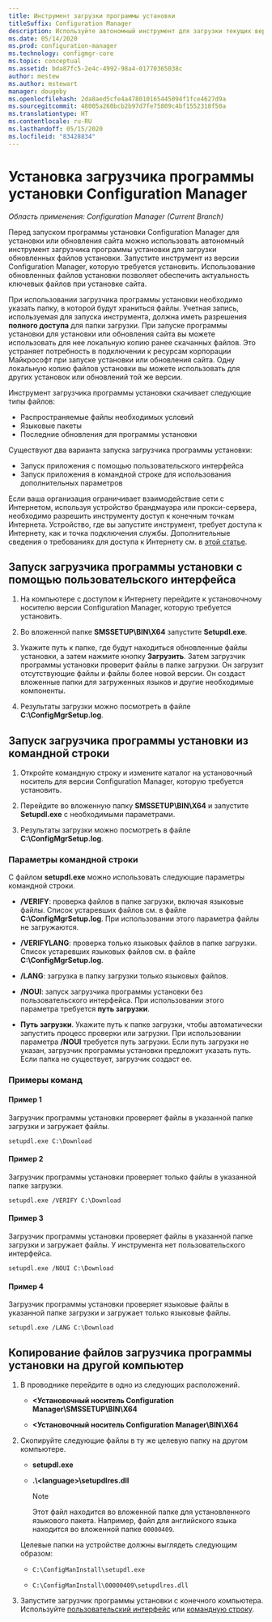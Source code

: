 ```yaml
---
title: Инструмент загрузки программы установки
titleSuffix: Configuration Manager
description: Используйте автономный инструмент для загрузки текущих версий ключевых файлов для программы установки.
ms.date: 05/14/2020
ms.prod: configuration-manager
ms.technology: configmgr-core
ms.topic: conceptual
ms.assetid: bda87fc5-2e4c-4992-98a4-01770365038c
author: mestew
ms.author: mstewart
manager: dougeby
ms.openlocfilehash: 2da8aed5cfe4a478010165445094f1fce4627d9a
ms.sourcegitcommit: 48005a260bcb2b97d7fe75809c4bf1552318f50a
ms.translationtype: HT
ms.contentlocale: ru-RU
ms.lasthandoff: 05/15/2020
ms.locfileid: "83428834"
---
```

# <a name="setup-downloader-for-configuration-manager"></a>Установка загрузчика программы установки Configuration Manager

*Область применения: Configuration Manager (Current Branch)*

Перед запуском программы установки Configuration Manager для установки или обновления сайта можно использовать автономный инструмент загрузчика программы установки для загрузки обновленных файлов установки. Запустите инструмент из версии Configuration Manager, которую требуется установить. Использование обновленных файлов установки позволяет обеспечить актуальность ключевых файлов при установке сайта.

При использовании загрузчика программы установки необходимо указать папку, в которой будут храниться файлы. Учетная запись, используемая для запуска инструмента, должна иметь разрешения **полного доступа** для папки загрузки. При запуске программы установки для установки или обновления сайта вы можете использовать для нее локальную копию ранее скачанных файлов. Это устраняет потребность в подключении к ресурсам корпорации Майкрософт при запуске установки или обновления сайта. Одну локальную копию файлов установки вы можете использовать для других установок или обновлений той же версии.

Инструмент загрузчика программы установки скачивает следующие типы файлов:

- Распространяемые файлы необходимых условий
- Языковые пакеты
- Последние обновления для программы установки

Существуют два варианта запуска загрузчика программы установки:

- Запуск приложения с помощью пользовательского интерфейса
- Запуск приложения в командной строке для использования дополнительных параметров

Если ваша организация ограничивает взаимодействие сети с Интернетом, используя устройство брандмауэра или прокси-сервера, необходимо разрешить инструменту доступ к конечным точкам Интернета. Устройство, где вы запустите инструмент, требует доступа к Интернету, как и точка подключения службы. Дополнительные сведения о требованиях для доступа к Интернету см. в [этой статье](../../../plan-design/network/internet-endpoints.md#bkmk_scp).<!-- SCCMDocs#677 -->

## <a name="run-setup-downloader-with-the-user-interface"></a><a name="bkmk_ui"></a> Запуск загрузчика программы установки с помощью пользовательского интерфейса

1. На компьютере с доступом к Интернету перейдите к установочному носителю версии Configuration Manager, которую требуется установить.

1. Во вложенной папке **SMSSETUP\BIN\X64** запустите **Setupdl.exe**.

1. Укажите путь к папке, где будут находиться обновленные файлы установки, а затем нажмите кнопку **Загрузить**. Затем загрузчик программы установки проверит файлы в папке загрузки. Он загрузит отсутствующие файлы и файлы более новой версии. Он создаст вложенные папки для загруженных языков и другие необходимые компоненты.

1. Результаты загрузки можно посмотреть в файле **C:\ConfigMgrSetup.log**.

## <a name="run-setup-downloader-from-a-command-prompt"></a><a name="bkmk_cmd"></a> Запуск загрузчика программы установки из командной строки

1. Откройте командную строку и измените каталог на установочный носитель для версии Configuration Manager, которую требуется установить.

1. Перейдите во вложенную папку **SMSSETUP\BIN\X64** и запустите **Setupdl.exe** с необходимыми параметрами.

1. Результаты загрузки можно посмотреть в файле **C:\ConfigMgrSetup.log**.

### <a name="command-line-options"></a>Параметры командной строки

С файлом **setupdl.exe** можно использовать следующие параметры командной строки.

- **/VERIFY**: проверка файлов в папке загрузки, включая языковые файлы. Список устаревших файлов см. в файле **C:\ConfigMgrSetup.log**. При использовании этого параметра файлы не загружаются.

- **/VERIFYLANG**: проверка только языковых файлов в папке загрузки. Список устаревших языковых файлов см. в файле **C:\ConfigMgrSetup.log**.

- **/LANG**: загрузка в папку загрузки только языковых файлов.

- **/NOUI**: запуск загрузчика программы установки без пользовательского интерфейса. При использовании этого параметра требуется **путь загрузки**.

- **Путь загрузки**. Укажите путь к папке загрузки, чтобы автоматически запустить процесс проверки или загрузки. При использовании параметра **/NOUI** требуется путь загрузки. Если путь загрузки не указан, загрузчик программы установки предложит указать путь. Если папка не существует, загрузчик создаст ее.

### <a name="example-commands"></a>Примеры команд

#### <a name="example-1"></a>Пример 1

Загрузчик программы установки проверяет файлы в указанной папке загрузки и загружает файлы.

`setupdl.exe C:\Download`

#### <a name="example-2"></a>Пример 2

Загрузчик программы установки проверяет только файлы в указанной папке загрузки.

`setupdl.exe /VERIFY C:\Download`

#### <a name="example-3"></a>Пример 3

Загрузчик программы установки проверяет файлы в указанной папке загрузки и загружает файлы. У инструмента нет пользовательского интерфейса.

`setupdl.exe /NOUI C:\Download`

#### <a name="example-4"></a>Пример 4

Загрузчик программы установки проверяет языковые файлы в указанной папке загрузки и загружает только языковые файлы.

`setupdl.exe /LANG C:\Download`

## <a name="copy-setup-downloader-files-to-another-computer"></a><a name="bkmk_cp-files"></a> Копирование файлов загрузчика программы установки на другой компьютер

1. В проводнике перейдите в одно из следующих расположений.

    - **&lt;Установочный носитель Configuration Manager\SMSSETUP\BIN\X64**

    - **&lt;Установочный носитель Configuration Manager\BIN\X64**

1. Скопируйте следующие файлы в ту же целевую папку на другом компьютере.

    - **setupdl.exe**

    - **.\\&lt;language>\\setupdlres.dll**

        > [!NOTE]
        > Этот файл находится во вложенной папке для установленного языкового пакета. Например, файл для английского языка находится во вложенной папке `00000409`.

    Целевые папки на устройстве должны выглядеть следующим образом:

    - `C:\ConfigManInstall\setupdl.exe`

    - `C:\ConfigManInstall\00000409\setupdlres.dll`

1. Запустите загрузчик программы установки с конечного компьютера. Используйте [пользовательский интерфейс](#bkmk_ui) или [командную строку](#bkmk_cmd).
